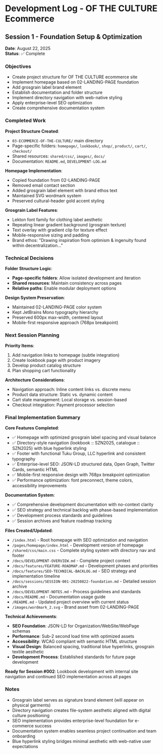 # Development Log - OF THE CULTURE Ecommerce

## Session 1 - Foundation Setup & Optimization
**Date**: August 22, 2025  
**Status**: ✅ Complete

### Objectives
- Create project structure for OF THE CULTURE ecommerce site
- Implement homepage based on 02-LANDING-PAGE foundation  
- Add grosgrain label brand element
- Establish documentation and folder structure
- Implement directory navigation with web-native styling
- Apply enterprise-level SEO optimization
- Create comprehensive documentation system

### Completed Work

**Project Structure Created**:
- `03-ECOMMERCE-OF-THE-CULTURE/` main directory
- Page-specific folders: `homepage/`, `lookbook/`, `shop/`, `product/`, `cart/`, `checkout/`
- Shared resources: `shared/css/`, `images/`, `docs/`
- Documentation: `README.md`, `DEVELOPMENT-LOG.md`

**Homepage Implementation**:
- Copied foundation from 02-LANDING-PAGE
- Removed email contact section
- Added grosgrain label element with brand ethos text
- Maintained SVG wordmark system
- Preserved cultural-header gold accent styling

**Grosgrain Label Features**:
- Lekton font family for clothing label aesthetic
- Repeating linear gradient background (grosgrain texture)
- Text overlay with gradient clip for texture effect
- Mobile-responsive sizing and padding
- Brand ethos: "Drawing inspiration from optimism & ingenuity found within decentralization..."

### Technical Decisions

**Folder Structure Logic**:
- **Page-specific folders**: Allow isolated development and iteration
- **Shared resources**: Maintain consistency across pages
- **Relative paths**: Enable modular deployment options

**Design System Preservation**:
- Maintained 02-LANDING-PAGE color system
- Kept JetBrains Mono typography hierarchy
- Preserved 600px max-width, centered layout
- Mobile-first responsive approach (768px breakpoint)

### Next Session Planning

**Priority Items**:
1. Add navigation links to homepage (subtle integration)
2. Create lookbook page with product imagery
3. Develop product catalog structure
4. Plan shopping cart functionality

**Architecture Considerations**:
- Navigation approach: Inline content links vs. discrete menu
- Product data structure: Static vs. dynamic content
- Cart state management: Local storage vs. session-based
- Checkout integration: Payment processor selection

### Final Implementation Summary

**Core Features Completed**:
- ✅ Homepage with optimized grosgrain label spacing and visual balance
- ✅ Directory-style navigation (lookbook :: SZN2025, catalogue :: SZN2025) with blue hyperlink styling
- ✅ Footer with functional Tuku Group, LLC hyperlink and consistent typography
- ✅ Enterprise-level SEO: JSON-LD structured data, Open Graph, Twitter Cards, semantic HTML
- ✅ Mobile-first responsive design with 768px breakpoint optimization
- ✅ Performance optimization: font preconnect, theme colors, accessibility improvements

**Documentation System**:
- ✅ Comprehensive development documentation with no-context clarity
- ✅ SEO strategy and technical backlog with phase-based implementation
- ✅ Development process standards and guidelines
- ✅ Session archives and feature roadmap tracking

**Files Created/Updated**:
- `/index.html` - Root homepage with SEO optimization and navigation
- `/pages/homepage/index.html` - Development version of homepage
- `/shared/css/main.css` - Complete styling system with directory nav and footer
- `/docs/DEVELOPMENT-OVERVIEW.md` - Complete project context
- `/docs/features/FEATURE-ROADMAP.md` - Development phases and priorities
- `/docs/features/SEO-TECHNICAL-BACKLOG.md` - SEO strategy and implementation timeline
- `/docs/sessions/SESSION-001-20250822-foundation.md` - Detailed session archive
- `/docs/DEVELOPMENT-NOTES.md` - Process guidelines and standards
- `/docs/README.md` - Documentation usage guide
- `/README.md` - Updated project overview with current status
- `/images/wordmark_2.svg` - Brand asset from 02-LANDING-PAGE

**Technical Achievements**:
- **SEO Foundation**: JSON-LD for Organization/WebSite/WebPage schemas
- **Performance**: Sub-2 second load time with optimized assets
- **Accessibility**: WCAG compliant with semantic HTML structure
- **Visual Design**: Balanced spacing, traditional blue hyperlinks, grosgrain textile aesthetic
- **Development Process**: Established standards for future page development

**Ready for Session #002**: Lookbook development with internal site navigation and continued SEO implementation across all pages

### Notes
- Grosgrain label serves as signature brand element (will appear on physical garments)
- Directory navigation creates file-system aesthetic aligned with digital culture positioning
- SEO implementation provides enterprise-level foundation for e-commerce success
- Documentation system enables seamless project continuation and team onboarding
- Blue hyperlink styling bridges minimal aesthetic with web-native user expectations
